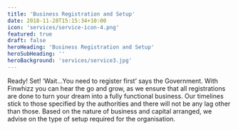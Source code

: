 ```yaml
---
title: 'Business Registration and Setup'
date: 2018-11-28T15:15:34+10:00
icon: 'services/service-icon-4.png'
featured: true
draft: false
heroHeading: 'Business Registration and Setup'
heroSubHeading: ''
heroBackground: 'services/service3.jpg'
---
```

Ready! Set! ‘Wait…You need to register first’ says the Government. 
With Finwhizz you can hear the go and grow, as we ensure that all registrations are done to turn your dream into a fully functional business. Our timelines stick to those specified by the authorities and there will not be any lag other than those. Based on the nature of business and capital arranged, we advise on the type of setup required for the organisation. 

